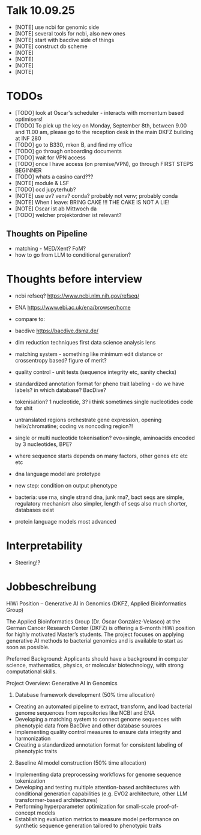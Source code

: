 # Talk 10.09.25

* [NOTE] use ncbi for genomic side
* [NOTE] several tools for ncbi, also new ones
* [NOTE] start with bacdive side of things
* [NOTE] construct db scheme 
* [NOTE]
* [NOTE]
* [NOTE]
* [NOTE]

# TODOs

* [TODO] look at Oscar's scheduler - interacts with momentum based optimisers!
* [TODO] To pick up the key on Monday, September 8th, between 9.00 and 11.00 am, please go to the reception desk in the main DKFZ building at INF 280
* [TODO] go to B330, mkon B, and find my office
* [TODO] go through onboarding documents
* [TODO] wait for VPN access
* [TODO] once I have access (on premise/VPN), go through FIRST STEPS BEGINNER
* [TODO] whats a casino card???
* [NOTE] module & LSF
* [TODO] ocd jupyterhub?
* [NOTE] use uv? venv? conda? probably not venv; probably conda
* [NOTE] When I leave: BRING CAKE !!! THE CAKE IS NOT A LIE!
* [NOTE] Oscar ist ab Mittwoch da
* [TODO] welcher projektordner ist relevant?

## Thoughts on Pipeline

* matching - MED/Xent? FoM? 
* how to go from LLM to conditional generation?



# Thoughts before interview

* ncbi refseq? https://www.ncbi.nlm.nih.gov/refseq/
* ENA https://www.ebi.ac.uk/ena/browser/home
* compare to:
* bacdive https://bacdive.dsmz.de/

* dim reduction techniques first data science analysis lens

* matching system - something like minimum edit distance or crossentropy based? figure of merit?

* quality control - unit tests (sequence integrity etc, sanity checks)

* standardized annotation format for pheno trait labeling - do we have labels? in which database? BacDive?

* tokenisation? 1 nucleotide, 3? i think sometimes single nucleotides code for shit

* untranslated regions orchestrate gene expression, opening helix/chromatine; coding vs noncoding region?!
* single or multi nucleotide tokenisation? evo=single, aminoacids encoded by 3 nucleotides, BPE?
* where sequence starts depends on many factors, other genes etc etc etc
* dna language model are prototype
* new step: condition on output phenotype
* bacteria: use rna, single strand dna, junk rna?, bact seqs are simple, regulatory mechanism also simpler, length of seqs also much shorter, databases exist
* protein language models most advanced

# Interpretability 

* Steering!?


# Jobbeschreibung

HiWi Position – Generative AI in Genomics (DKFZ, Applied Bioinformatics Group)

The Applied Bioinformatics Group (Dr. Óscar González-Velasco) at the German Cancer Research Center (DKFZ) is offering a 6-month HiWi position for highly motivated Master’s students. The project focuses on applying generative AI methods to bacterial genomics and is available to start as soon as possible.

Preferred Background:
Applicants should have a background in computer science, mathematics, physics, or molecular biotechnology, with strong computational skills.

Project Overview: Generative AI in Genomics

1. Database framework development (50% time allocation)

* Creating an automated pipeline to extract, transform, and load bacterial genome sequences from repositories like NCBI and ENA
* Developing a matching system to connect genome sequences with phenotypic data from BacDive and other database sources
* Implementing quality control measures to ensure data integrity and harmonization
* Creating a standardized annotation format for consistent labeling of phenotypic traits

2. Baseline AI model construction (50% time allocation)

* Implementing data preprocessing workflows for genome sequence tokenization
* Developing and testing multiple attention-based architectures with conditional generation capabilities (e.g. EVO2 architecture, other LLM transformer-based architectures)
* Performing hyperparameter optimization for small-scale proof-of-concept models
* Establishing evaluation metrics to measure model performance on synthetic sequence generation tailored to phenotypic traits
